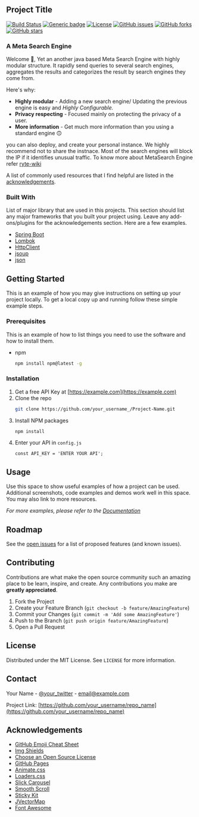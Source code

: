 <!--
*** Thanks for checking out the Best-README-Template. If you have a suggestion
*** that would make this better, please fork the repo and create a pull request
*** or simply open an issue with the tag "enhancement".
*** Thanks again! Now go create something AMAZING! :D
-->



<!-- PROJECT SHIELDS -->
<!--
*** I'm using markdown "reference style" links for readability.
*** Reference links are enclosed in brackets [ ] instead of parentheses ( ).
*** See the bottom of this document for the declaration of the reference variables
*** for contributors-url, forks-url, etc. This is an optional, concise syntax you may use.
*** https://www.markdownguide.org/basic-syntax/#reference-style-links
-->
## Project Title

[![Build Status](https://travis-ci.com/BalajiDany/eniac.svg?token=pqdDDYcKAzzpYPLgX2BL&branch=main)](https://travis-ci.com/BalajiDany/eniac)
[![Generic badge](https://img.shields.io/badge/Contributors-2-blue.svg)](https://github.com/BalajiDany/eniac/graphs/contributors)
[![License](https://img.shields.io/badge/License-Apache%202.0-blue.svg)](https://github.com/BalajiDany/eniac/blob/main/LICENSE)
[![GitHub issues](https://img.shields.io/github/issues/BalajiDany/eniac.svg)](https://github.com/BalajiDany/eniac/issues)
[![GitHub forks](https://img.shields.io/github/forks/BalajiDany/eniac.svg)](https://github.com/BalajiDany/eniac/network)
[![GitHub stars](https://img.shields.io/github/stars/BalajiDany/eniac.svg)](https://github.com/BalajiDany/eniac/stargazers)

<!-- ABOUT THE PROJECT -->
### A Meta Search Engine

Welcome :wave:, Yet an another java based Meta Search Engine with highly modular structure. It rapidly send queries to several search engines, aggregates the results and categorizes the result by search engines they come from.

Here's why:
* **Highly modular** - Adding a new search engine/ Updating the previous engine is easy and *Highly Configurable.*
* **Privacy respecting** - Focused mainly on protecting the privacy of a user.
* **More information** - Get much more information than you using a standard engine :upside_down_face:

you can also deploy, and create your personal instance. We highly recommend not to share the instnace. Most of the search engines will block the IP if it identifies unusual traffic.
To know more about MetaSearch Engine refer [ryte-wiki](https://en.ryte.com/wiki/Meta_Search_Engine)

A list of commonly used resources that I find helpful are listed in the [acknowledgements](https://github.com/BalajiDany/eniac#acknowledgements).

### Built With

List of major library that are used in this projects. 
This section should list any major frameworks that you built your project using. Leave any add-ons/plugins for the acknowledgements section. Here are a few examples.
* [Spring Boot](https://spring.io/projects/spring-boot)
* [Lombok](https://projectlombok.org/)
* [HttpClient](https://hc.apache.org/httpcomponents-client-ga/)
* [jsoup](https://jsoup.org/)
* [json](http://www.JSON.org/)

<!-- GETTING STARTED -->
## Getting Started

This is an example of how you may give instructions on setting up your project locally.
To get a local copy up and running follow these simple example steps.

### Prerequisites

This is an example of how to list things you need to use the software and how to install them.
* npm
  ```sh
  npm install npm@latest -g
  ```

### Installation

1. Get a free API Key at [https://example.com](https://example.com)
2. Clone the repo
   ```sh
   git clone https://github.com/your_username_/Project-Name.git
   ```
3. Install NPM packages
   ```sh
   npm install
   ```
4. Enter your API in `config.js`
   ```JS
   const API_KEY = 'ENTER YOUR API';
   ```



<!-- USAGE EXAMPLES -->
## Usage

Use this space to show useful examples of how a project can be used. Additional screenshots, code examples and demos work well in this space. You may also link to more resources.

_For more examples, please refer to the [Documentation](https://example.com)_



<!-- ROADMAP -->
## Roadmap

See the [open issues](https://github.com/othneildrew/Best-README-Template/issues) for a list of proposed features (and known issues).



<!-- CONTRIBUTING -->
## Contributing

Contributions are what make the open source community such an amazing place to be learn, inspire, and create. Any contributions you make are **greatly appreciated**.

1. Fork the Project
2. Create your Feature Branch (`git checkout -b feature/AmazingFeature`)
3. Commit your Changes (`git commit -m 'Add some AmazingFeature'`)
4. Push to the Branch (`git push origin feature/AmazingFeature`)
5. Open a Pull Request



<!-- LICENSE -->
## License

Distributed under the MIT License. See `LICENSE` for more information.



<!-- CONTACT -->
## Contact

Your Name - [@your_twitter](https://twitter.com/your_username) - email@example.com

Project Link: [https://github.com/your_username/repo_name](https://github.com/your_username/repo_name)



<!-- ACKNOWLEDGEMENTS -->
## Acknowledgements
* [GitHub Emoji Cheat Sheet](https://www.webpagefx.com/tools/emoji-cheat-sheet)
* [Img Shields](https://shields.io)
* [Choose an Open Source License](https://choosealicense.com)
* [GitHub Pages](https://pages.github.com)
* [Animate.css](https://daneden.github.io/animate.css)
* [Loaders.css](https://connoratherton.com/loaders)
* [Slick Carousel](https://kenwheeler.github.io/slick)
* [Smooth Scroll](https://github.com/cferdinandi/smooth-scroll)
* [Sticky Kit](http://leafo.net/sticky-kit)
* [JVectorMap](http://jvectormap.com)
* [Font Awesome](https://fontawesome.com)





<!-- MARKDOWN LINKS & IMAGES -->
<!-- https://www.markdownguide.org/basic-syntax/#reference-style-links -->
[contributors-shield]: https://img.shields.io/github/contributors/othneildrew/Best-README-Template.svg?style=for-the-badge
[contributors-url]: https://github.com/othneildrew/Best-README-Template/graphs/contributors
[forks-shield]: https://img.shields.io/github/forks/othneildrew/Best-README-Template.svg?style=for-the-badge
[forks-url]: https://github.com/othneildrew/Best-README-Template/network/members
[stars-shield]: https://img.shields.io/github/stars/othneildrew/Best-README-Template.svg?style=for-the-badge
[stars-url]: https://github.com/othneildrew/Best-README-Template/stargazers
[issues-shield]: https://img.shields.io/github/issues/othneildrew/Best-README-Template.svg?style=for-the-badge
[issues-url]: https://github.com/othneildrew/Best-README-Template/issues
[license-shield]: https://img.shields.io/github/license/othneildrew/Best-README-Template.svg?style=for-the-badge
[license-url]: https://github.com/othneildrew/Best-README-Template/blob/master/LICENSE.txt
[linkedin-shield]: https://img.shields.io/badge/-LinkedIn-black.svg?style=for-the-badge&logo=linkedin&colorB=555
[linkedin-url]: https://linkedin.com/in/othneildrew
[product-screenshot]: images/screenshot.png
